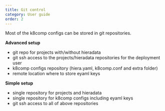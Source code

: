 ```yaml
---
title: Git control
category: User guide
order: 2
---
```

Most of the k8comp configs can be stored in git repositories.

**Advanced setup**
- git repo for projects with/without hieradata
- git ssh access to the projects/hieradata repositories for the deployment user
- k8comp configs repository (hiera.yaml, k8comp.conf and extra folder)
- remote location where to store eyaml keys

**Simple setup**
- single repository for projects and hieradata
- single repository for k8comp configs including eyaml keys
- git ssh access to all of above repositories
